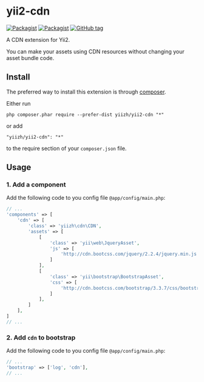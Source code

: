 # yii2-cdn

[![Packagist](https://img.shields.io/packagist/dt/yiizh/yii2-cdn.svg)](https://packagist.org/packages/yiizh/yii2-cdn)
[![Packagist](https://img.shields.io/packagist/v/yiizh/yii2-cdn.svg)](https://packagist.org/packages/yiizh/yii2-cdn)
[![GitHub tag](https://img.shields.io/github/tag/yiizh/yii2-cdn.svg)](https://github.com/yiizh/yii2-cdn)

A CDN extension for Yii2.

You can make your assets using CDN resources without changing your asset bundle code.

## Install
The preferred way to install this extension is through [composer](http://getcomposer.org/download/).

Either run

```
php composer.phar require --prefer-dist yiizh/yii2-cdn "*"
```

or add

```
"yiizh/yii2-cdn": "*"
```

to the require section of your `composer.json` file.

## Usage

### 1. Add a component

Add the following code to you config file `@app/config/main.php`:

```php
// ...
'components' => [
    'cdn' => [
        'class' => 'yiizh\cdn\CDN',
        'assets' => [
            [
                'class' => 'yii\web\JqueryAsset',
                'js' => [
                    'http://cdn.bootcss.com/jquery/2.2.4/jquery.min.js'
                ]
            ],
            [
                'class' => 'yii\bootstrap\BootstrapAsset',
                'css' => [
                    'http://cdn.bootcss.com/bootstrap/3.3.7/css/bootstrap.min.css'
                ]
            ],
        ]
    ],
]
// ...
```

### 2. Add `cdn` to bootstrap

Add the following code to you config file `@app/config/main.php`:

```php
// ...
'bootstrap' => ['log', 'cdn'],
// ...
```